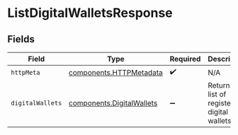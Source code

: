 # ListDigitalWalletsResponse


## Fields

| Field                                                                  | Type                                                                   | Required                                                               | Description                                                            |
| ---------------------------------------------------------------------- | ---------------------------------------------------------------------- | ---------------------------------------------------------------------- | ---------------------------------------------------------------------- |
| `httpMeta`                                                             | [components.HTTPMetadata](../../models/components/httpmetadata.md)     | :heavy_check_mark:                                                     | N/A                                                                    |
| `digitalWallets`                                                       | [components.DigitalWallets](../../models/components/digitalwallets.md) | :heavy_minus_sign:                                                     | Returns a list of registered digital wallets.                          |